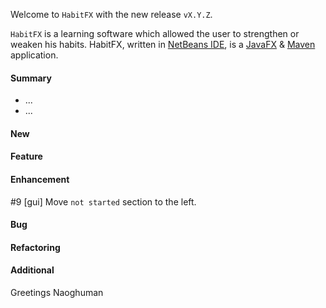 Welcome to `HabitFX` with the new release `vX.Y.Z`.

`HabitFX` is a learning software which allowed the user to strengthen or weaken his habits.
HabitFX, written in [NetBeans IDE], is a [JavaFX] &amp; [Maven] application.



#### Summary
* ...
* ...



#### New



#### Feature



#### Enhancement
#9 [gui] Move `not started` section to the left.



#### Bug



#### Refactoring



#### Additional



Greetings
Naoghuman



[//]: # (Issues which will be integrated in this release)



[//]: # (Links)
[JavaFX]:http://docs.oracle.com/javase/8/javase-clienttechnologies.htm
[Maven]:http://maven.apache.org/
[NetBeans IDE]:https://netbeans.org/

